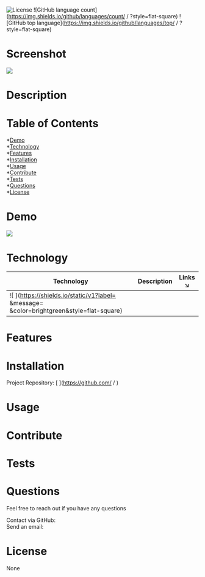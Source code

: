 
#    
![License](https://img.shields.io/badge/license-None-informational) ![GitHub language count](https://img.shields.io/github/languages/count/ / ?style=flat-square) ![GitHub top language](https://img.shields.io/github/languages/top/ / ?style=flat-square)

# Screenshot
![ ]( )

# Description
 

# Table of Contents
*[Demo](#demo)  
*[Technology](#technology)  
*[Features](#features)  
*[Installation](#installation)  
*[Usage](#usage)  
*[Contribute](#contribute)  
*[Tests](#tests)  
*[Questions](#questions)  
*[License](#license)

# Demo
[![ ]( )]( )

# Technology 
| Technology | Description                        |Links ↘️ |
| ---------- | -----------------------------------| ------|  
| ![  ](https://shields.io/static/v1?label=  &message= &color=brightgreen&style=flat-square) |   | [ ]( ) |

# Features
 

# Installation  
Project Repository: [ ](https://github.com/ / )  
  

# Usage
[ ]( )
 

# Contribute 
 

# Tests
 

# Questions
Feel free to reach out if you have any questions

Contact via GitHub: [ ](https://github.com/ )  
Send an email: [ ](mailto: )

# License
None
